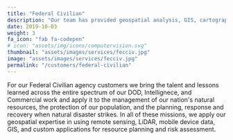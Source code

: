 ```yaml
---
title: "Federal Civilian"
description: "Our team has provided geospatial analysis, GIS, cartography, supply chain analytics, operations research, and operations support to US Forest Service, National Park Service, DHS, FDA, CISA, and CDC."
date: 2019-10-03
weight: 3
fa_icon: "fab fa-codepen"
# icon: "assets/img/icons/computervision.svg"
thumbnail: "assets/images/services/fecciv.jpg"
image: "assets/images/services/fecciv.jpg"
permalink: "/customers/federal-civilian"
---
```

For our Federal Civilian agency customers we bring the talent and lessons learned across the entire spectrum of our DOD, Intellignece, and Commercial work and apply it to the management of our nation's natural resources, the protection of our population, and the planning, response and recovery when natural disaster strikes.  In all of these missions, we apply our geospatial expertise in using remote sensing, LiDAR, mobile device data, GIS, and custom applications for resource planning and risk assessment.
